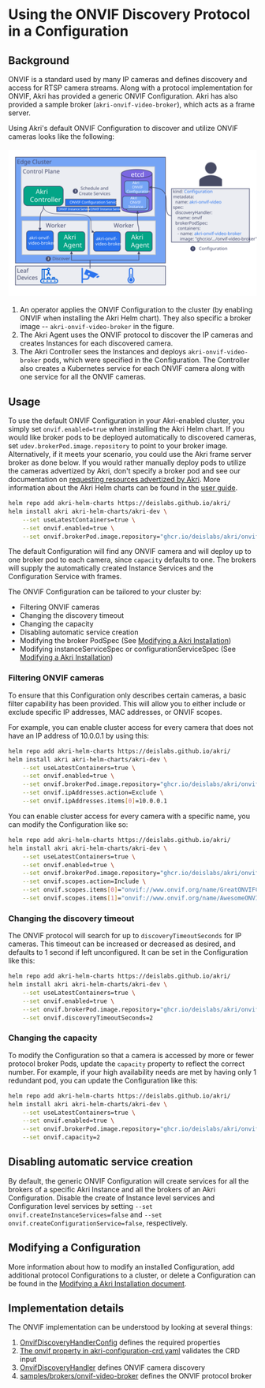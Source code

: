 # Using the ONVIF Discovery Protocol in a Configuration
## Background
ONVIF is a standard used by many IP cameras and defines discovery and access for RTSP camera streams. Along with a protocol implementation for ONVIF, Akri has provided a generic ONVIF Configuration. Akri has also provided a sample broker (`akri-onvif-video-broker`), which acts as a frame server.

Using Akri's default ONVIF Configuration to discover and utilize ONVIF cameras looks like the following:

<img src="./media/onvif-flow.svg" alt="Akri ONVIF Flow" style="padding-bottom: 5px; padding-top: 5px;
margin-right: auto; display: block; margin-left: auto;"/>
1. An operator applies the ONVIF Configuration to the cluster (by enabling ONVIF when installing the Akri Helm chart). They also specific a broker image -- `akri-onvif-video-broker` in the figure.
1. The Akri Agent uses the ONVIF protocol to discover the IP cameras and creates Instances for each discovered camera.
1. The Akri Controller sees the Instances and deploys `akri-onvif-video-broker` pods, which were specified in the Configuration. The Controller also creates a Kubernetes service for each ONVIF camera along with one service for all the ONVIF cameras.

## Usage
To use the default ONVIF Configuration in your Akri-enabled cluster, you simply set `onvif.enabled=true` when installing the Akri Helm chart. If you would like broker pods to be deployed automatically to discovered cameras, set `udev.brokerPod.image.repository` to point to your broker image. Alternatively, if it meets your scenario, you could use the Akri frame server broker as done below. If you would rather manually deploy pods to utilize the cameras advertized by Akri, don't specify a broker pod and see our documentation on [requesting resources advertized by Akri](./requesting-akri-resources.md). More information about the Akri Helm charts can be found in the [user guide](./user-guide.md#understanding-akri-helm-charts).

```bash
helm repo add akri-helm-charts https://deislabs.github.io/akri/
helm install akri akri-helm-charts/akri-dev \
    --set useLatestContainers=true \
    --set onvif.enabled=true \
    --set onvif.brokerPod.image.repository="ghcr.io/deislabs/akri/onvif-video-broker:latest-dev"
```

The default Configuration will find any ONVIF camera and will deploy up to one broker pod to each camera, since `capacity` defaults to one. The brokers will supply the automatically created Instance Services and the Configuration Service with frames.

The ONVIF Configuration can be tailored to your cluster by:

* Filtering ONVIF cameras
* Changing the discovery timeout
* Changing the capacity
* Disabling automatic service creation
* Modifying the broker PodSpec (See [Modifying a Akri
  Installation](./modifying-akri-installation#modifying-the-brokerpodspec))
* Modifying instanceServiceSpec or configurationServiceSpec (See [Modifying a Akri
  Installation](./modifying-akri-installation#modifying-instanceservicespec-or-configurationservicespec))

### Filtering ONVIF cameras
To ensure that this Configuration only describes certain cameras, a basic filter capability has been provided.  This
will allow you to either include or exclude specific IP addresses, MAC addresses, or ONVIF scopes.

For example, you can enable cluster access for every camera that does not have an IP address of 10.0.0.1 by using this:
```bash
helm repo add akri-helm-charts https://deislabs.github.io/akri/
helm install akri akri-helm-charts/akri-dev \
    --set useLatestContainers=true \
    --set onvif.enabled=true \
    --set onvif.brokerPod.image.repository="ghcr.io/deislabs/akri/onvif-video-broker:latest-dev" \
    --set onvif.ipAddresses.action=Exclude \
    --set onvif.ipAddresses.items[0]=10.0.0.1
```

You can enable cluster access for every camera with a specific name, you can modify the Configuration like so:
```bash
helm repo add akri-helm-charts https://deislabs.github.io/akri/
helm install akri akri-helm-charts/akri-dev \
    --set useLatestContainers=true \
    --set onvif.enabled=true \
    --set onvif.brokerPod.image.repository="ghcr.io/deislabs/akri/onvif-video-broker:latest-dev" \
    --set onvif.scopes.action=Include \
    --set onvif.scopes.items[0]="onvif://www.onvif.org/name/GreatONVIFCamera" \
    --set onvif.scopes.items[1]="onvif://www.onvif.org/name/AwesomeONVIFCamera"
```

### Changing the discovery timeout
The ONVIF protocol will search for up to `discoveryTimeoutSeconds` for IP cameras. This timeout can be increased or
decreased as desired, and defaults to 1 second if left unconfigured. It can be set in the Configuration like this:
```bash
helm repo add akri-helm-charts https://deislabs.github.io/akri/
helm install akri akri-helm-charts/akri-dev \
    --set useLatestContainers=true \
    --set onvif.enabled=true \
    --set onvif.brokerPod.image.repository="ghcr.io/deislabs/akri/onvif-video-broker:latest-dev" \
    --set onvif.discoveryTimeoutSeconds=2
```

### Changing the capacity
To modify the Configuration so that a camera is accessed by more or fewer protocol broker Pods, update the `capacity`
property to reflect the correct number.  For example, if your high availability needs are met by having only 1 redundant
pod, you can update the Configuration like this:
```bash
helm repo add akri-helm-charts https://deislabs.github.io/akri/
helm install akri akri-helm-charts/akri-dev \
    --set useLatestContainers=true \
    --set onvif.enabled=true \
    --set onvif.brokerPod.image.repository="ghcr.io/deislabs/akri/onvif-video-broker:latest-dev" \
    --set onvif.capacity=2
```

## Disabling automatic service creation
By default, the generic ONVIF Configuration will create services for all the brokers of a specific Akri Instance and all the brokers of an Akri Configuration. Disable the create of Instance level services and Configuration level services by setting `--set onvif.createInstanceServices=false` and `--set onvif.createConfigurationService=false`, respectively.

## Modifying a Configuration
More information about how to modify an installed Configuration, add additional protocol Configurations to a cluster, or
delete a Configuration can be found in the [Modifying a Akri Installation
document](./modifying-akri-installation.md).

## Implementation details
The ONVIF implementation can be understood by looking at several things:

1. [OnvifDiscoveryHandlerConfig](../shared/src/akri/configuration.rs) defines the required properties
1. [The onvif property in akri-configuration-crd.yaml](../deployment/helm/crds/akri-configuration-crd.yaml) validates
   the CRD input
1. [OnvifDiscoveryHandler](../agent/src/protocols/onvif/discovery_handler.rs) defines ONVIF camera discovery
1. [samples/brokers/onvif-video-broker](../samples/brokers/onvif-video-broker) defines the ONVIF protocol broker